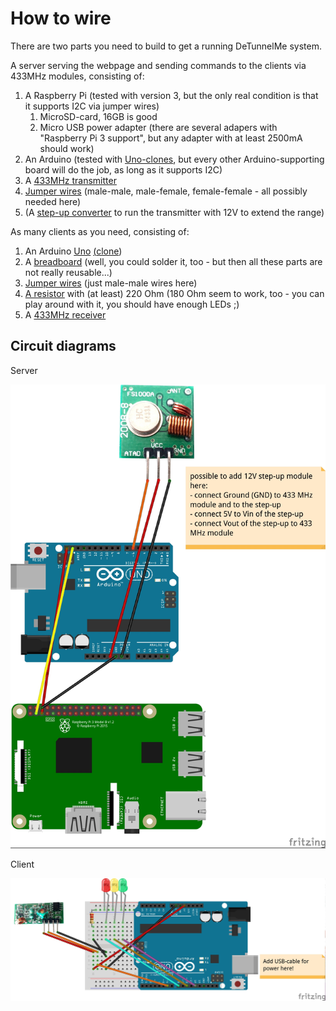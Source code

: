 # How to wire

There are two parts you need to build to get a running DeTunnelMe system.

A server serving the webpage and sending commands to the clients via 433MHz modules, consisting of:
1. A Raspberry Pi (tested with version 3, but the only real condition is that it supports I2C via jumper wires)
    1. MicroSD-card, 16GB is good
    2. Micro USB power adapter (there are several adapers with "Raspberry Pi 3 support", but any adapter with at least 2500mA should work)
2. An Arduino (tested with [Uno-clones](https://www.amazon.de/Elegoo-Entwicklungsplatine-ATmega328P-ATmega16U2-USB-Kabel/dp/B01EWOE0UU/ref=sr_1_2?ie=UTF8&qid=1521722867&sr=8-2&keywords=elegoo+uno), but every other Arduino-supporting board will do the job, as long as it supports I2C)
3. A [433MHz transmitter](https://www.amazon.de/gp/product/B071J2Z3YK/ref=ox_sc_act_title_1?smid=A2XXYTY5NMDPP3&psc=1)
4. [Jumper wires](https://www.amazon.de/Elegoo-Female-Female-Male-Female-Steckbr%C3%BCcken-Drahtbr%C3%BCcken-bunt/dp/B01EV70C78/ref=sr_1_3?s=ce-de&ie=UTF8&qid=1521723811&sr=1-3&keywords=jumper) (male-male, male-female, female-female - all possibly needed here)
5. (A [step-up converter](https://www.exp-tech.de/module/stromspannung/4829/pololu-12v-step-up-spannungsregler-u3v12f12) to run the transmitter with 12V to extend the range)  

As many clients as you need, consisting of:
1. An Arduino [Uno](https://www.amazon.de/Elegoo-Entwicklungsplatine-ATmega328P-ATmega16U2-USB-Kabel/dp/B01EWOE0UU/ref=sr_1_2?ie=UTF8&qid=1521722867&sr=8-2&keywords=elegoo+uno) [(]()[clone](https://www.amazon.de/Elegoo-Entwicklungsplatine-ATmega328P-ATmega16U2-USB-Kabel/dp/B01EWOE0UU/ref=sr_1_2?ie=UTF8&qid=1521722867&sr=8-2&keywords=elegoo+uno))
2. A [breadboard](https://www.amazon.de/Elegoo-Breadboard-Stromschienen-Arduino-Jumper/dp/B01M5CUL7Z/ref=sr_1_cc_2?s=aps&ie=UTF8&qid=1521723751&sr=1-2-catcorr&keywords=breadboard+elegoo) (well, you could solder it, too - but then all these parts are not really reusable...)
3. [Jumper wires](https://www.amazon.de/gp/product/B00IRYUZMO/ref=ox_sc_act_title_1?smid=A1UCWJGSNE58E4&psc=1) (just male-male wires here)
4. [A resistor](https://www.amazon.de/Elegoo-Widerst%C3%A4nde-Sortiment-St%C3%BCck-Metallfilm/dp/B072BHDBDG/ref=sr_1_2?s=ce-de&ie=UTF8&qid=1521723980&sr=1-2&keywords=widerst%C3%A4nde) with (at least) 220 Ohm (180 Ohm seem to work, too - you can play around with it, you should have enough LEDs ;)
5. A [433MHz receiver](https://www.amazon.de/gp/product/B071J2Z3YK/ref=ox_sc_act_title_1?smid=A2XXYTY5NMDPP3&psc=1)

## Circuit diagrams

Server

![](./server_Steckplatine.jpg)

Client

![](./client_Steckplatine.jpg)